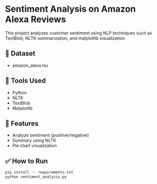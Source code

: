 # Sentiment Analysis on Amazon Alexa Reviews

This project analyzes customer sentiment using NLP techniques such as TextBlob, NLTK summarization, and matplotlib visualization.

## 📂 Dataset
- amazon_alexa.tsv

## 🔧 Tools Used
- Python
- NLTK
- TextBlob
- Matplotlib

## 🚀 Features
- Analyze sentiment (positive/negative)
- Summary using NLTK
- Pie chart visualization

## ✅ How to Run
```bash
pip install -r requirements.txt
python sentiment_analysis.py
